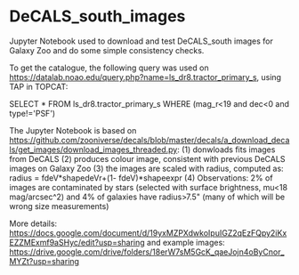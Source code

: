 # DeCALS_south_images
Jupyter Notebook used to download and test DeCALS_south images for Galaxy Zoo and do some simple consistency checks. 

To get the catalogue, the following query was used on https://datalab.noao.edu/query.php?name=ls_dr8.tractor_primary_s, using TAP in TOPCAT:

SELECT * FROM ls_dr8.tractor_primary_s WHERE (mag_r<19 and dec<0 and type!='PSF')

The Jupyter Notebook is based on https://github.com/zooniverse/decals/blob/master/decals/a_download_decals/get_images/download_images_threaded.py:
(1) donwloads fits images from DeCALS
(2) produces colour image, consistent with previous DeCALS images on Galaxy Zoo 
(3) the images are scaled with radius, computed as: radius = fdeV*shapedeVr+(1- fdeV)*shapeexpr
(4) Observations: 2% of images are contaminated by stars (selected with surface brightness, mu<18 mag/arcsec^2) and 4% of galaxies have radius>7.5" (many of which will be wrong size measurements)


More details: https://docs.google.com/document/d/19yxMZPXdwkoIpuIGZ2qEzFQpy2iKxEZZMExmf9aSHyc/edit?usp=sharing and example images: https://drive.google.com/drive/folders/18erW7sM5GcK_qaeJojn4oByCnor_MYZt?usp=sharing
